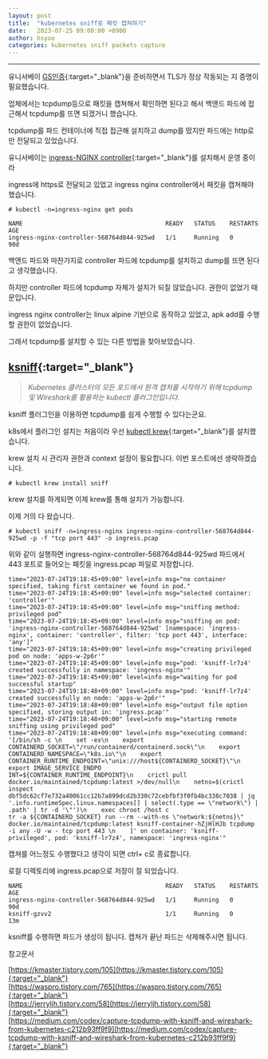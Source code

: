 ```yaml
---
layout: post
title:  "kubernetes sniff로 패킷 캡쳐하기"
date:   2023-07-25 09:00:00 +0900
author: hsyoo
categories: kubernetes sniff packets capture
---
```

<hr/>

유니서베이 [GS인증](https://sw.tta.or.kr/service/gsce_it.jsp){:target="_blank"}을 준비하면서 TLS가 정상 작동되는 지 증명이 필요했습니다.    

업체에서는 tcpdump등으로 패킷을 캡쳐해서 확인하면 된다고 해서 백앤드 파드에 접근해서 tcpdump를 뜨면 되겠거니 했습니다.  

tcpdump를 파드 컨테이너에 직접 접근해 설치하고 dump를 떴지만 파드에는 http로만 전달되고 있었습니다.  

유니서베이는 [ingress-NGINX controller](https://github.com/kubernetes/ingress-nginx/){:target="_blank"}를 설치해서 운영 중이라  

ingress에 https로 전달되고 있었고 ingress nginx controller에서 패킷을 캡쳐해야 했습니다.

```shell
# kubectl -n=ingress-nginx get pods

NAME                                        READY   STATUS    RESTARTS   AGE
ingress-nginx-controller-568764d844-925wd   1/1     Running   0          90d

```

백앤드 파드와 마찬가지로 controller 파드에 tcpdump를 설치하고 dump를 뜨면 된다고 생각했습니다.  

하지만 controller 파드에 tcpdump 자체가 설치가 되질 않았습니다. 권한이 없었기 때문입니다.  

ingress nginx controller는 linux alpine 기반으로 동작하고 있었고, apk add를 수행할 권한이 없었습니다.  

그래서 tcpdump를 설치할 수 있는 다른 방법을 찾아보았습니다.

## [ksniff](https://github.com/eldadru/ksniff){:target="_blank"}

> <em>Kubernetes 클러스터의 모든 포드에서 원격 캡처를 시작하기 위해 tcpdump 및 Wireshark를 활용하는 kubectl 플러그인입니다.</em>

ksniff 플러그인을 이용하면 tcpdump를 쉽게 수행할 수 있다는군요. 

k8s에서 플러그인 설치는 처음이라 우선 [kubectl krew](https://krew.sigs.k8s.io/){:target="_blank"}를 설치했습니다.

krew 설치 시 관리자 권한과 context 설정이 필요합니다. 이번 포스트에선 생략하겠습니다.

```shell
# kubectl krew install sniff
```

krew 설치를 하게되면 이제 krew를 통해 설치가 가능합니다.

이제 거의 다 왔습니다.

```shell
# kubectl sniff -n=ingress-nginx ingress-nginx-controller-568764d844-925wd -p -f "tcp port 443" -o ingress.pcap
```

위와 같이 실행하면 ingress-nginx-controller-568764d844-925wd 파드에서 443 포트로 들어오는 패킷을 ingress.pcap 파일로 저장합니다.

```shell
time="2023-07-24T19:18:45+09:00" level=info msg="no container specified, taking first container we found in pod."
time="2023-07-24T19:18:45+09:00" level=info msg="selected container: 'controller'"
time="2023-07-24T19:18:45+09:00" level=info msg="sniffing method: privileged pod"
time="2023-07-24T19:18:45+09:00" level=info msg="sniffing on pod: 'ingress-nginx-controller-568764d844-925wd' [namespace: 'ingress-nginx', container: 'controller', filter: 'tcp port 443', interface: 'any']"
time="2023-07-24T19:18:45+09:00" level=info msg="creating privileged pod on node: 'apps-w-2p6r'"
time="2023-07-24T19:18:45+09:00" level=info msg="pod: 'ksniff-lr7z4' created successfully in namespace: 'ingress-nginx'"
time="2023-07-24T19:18:45+09:00" level=info msg="waiting for pod successful startup"
time="2023-07-24T19:18:48+09:00" level=info msg="pod: 'ksniff-lr7z4' created successfully on node: 'apps-w-2p6r'"
time="2023-07-24T19:18:48+09:00" level=info msg="output file option specified, storing output in: 'ingress.pcap'"
time="2023-07-24T19:18:48+09:00" level=info msg="starting remote sniffing using privileged pod"
time="2023-07-24T19:18:48+09:00" level=info msg="executing command: '[/bin/sh -c \n    set -ex\n    export CONTAINERD_SOCKET=\"/run/containerd/containerd.sock\"\n    export CONTAINERD_NAMESPACE=\"k8s.io\"\n    export CONTAINER_RUNTIME_ENDPOINT=\"unix:///host${CONTAINERD_SOCKET}\"\n    export IMAGE_SERVICE_ENDPO
INT=${CONTAINER_RUNTIME_ENDPOINT}\n    crictl pull docker.io/maintained/tcpdump:latest >/dev/null\n    netns=$(crictl inspect dbf5dc62cf7e732a40061cc12b7a899dcd2b330c72cebfbf3f0fb4bc338c7038 | jq '.info.runtimeSpec.linux.namespaces[] | select(.type == \"network\") | .path' | tr -d '\"')\n    exec chroot /host c
tr -a ${CONTAINERD_SOCKET} run --rm --with-ns \"network:${netns}\" docker.io/maintained/tcpdump:latest ksniff-container-hZjHlHJb tcpdump -i any -U -w - tcp port 443 \n    ]' on container: 'ksniff-privileged', pod: 'ksniff-lr7z4', namespace: 'ingress-nginx'"
```

캡쳐를 어느정도 수행했다고 생각이 되면 ctrl+ c로 종료합니다.

로컬 디렉토리에 ingress.pcap으로 저장이 잘 되었습니다.

```shell
NAME                                        READY   STATUS    RESTARTS   AGE
ingress-nginx-controller-568764d844-925wd   1/1     Running   0          90d
ksniff-gzvv2                                1/1     Running   0          13m
```

ksniff를 수행하면 파드가 생성이 됩니다. 캡쳐가 끝난 파드는 삭제해주시면 됩니다.


참고문서

[https://kmaster.tistory.com/105](https://kmaster.tistory.com/105){:target="_blank"}  
[https://waspro.tistory.com/765](https://waspro.tistory.com/765){:target="_blank"}  
[https://jerryljh.tistory.com/58](https://jerryljh.tistory.com/58){:target="_blank"}  
[https://medium.com/codex/capture-tcpdump-with-ksniff-and-wireshark-from-kubernetes-c212b93ff9f9](https://medium.com/codex/capture-tcpdump-with-ksniff-and-wireshark-from-kubernetes-c212b93ff9f9){:target="_blank"}  
